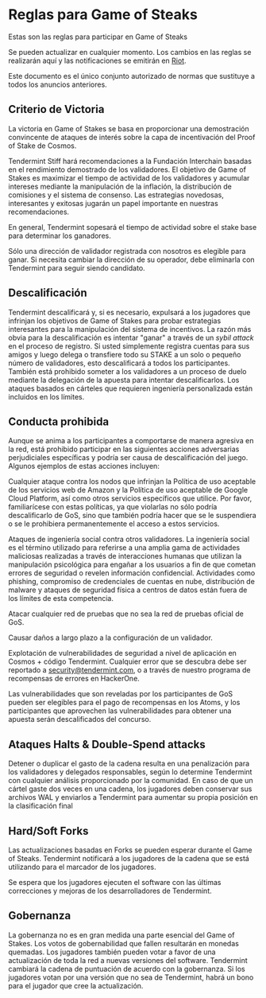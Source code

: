 # Reglas para Game of Steaks

Estas son las reglas para participar en Game of Steaks

Se pueden actualizar en cualquier momento. Los cambios en las reglas se realizarán aquí y las notificaciones se emitirán en [Riot](https://matrix.to/#/!hEuEYSWKomxnWlSKqi:matrix.org?via=matrix.org&via=matrix.bitple.com&via=t2bot.io).

Este documento es el único conjunto autorizado de normas que sustituye a todos los anuncios anteriores.

## Criterio de Victoria

La victoria en Game of Stakes se basa en proporcionar una demostración convincente de ataques de interés sobre la capa de incentivación del Proof of Stake de Cosmos.

Tendermint Stiff hará recomendaciones a la Fundación Interchain basadas en el rendimiento demostrado de los validadores. El objetivo de Game of Stakes es maximizar el tiempo de actividad de los validadores y acumular intereses mediante la manipulación de la inflación, la distribución de comisiones y el sistema de consenso. Las estrategias novedosas, interesantes y exitosas jugarán un papel importante en nuestras recomendaciones.

En general, Tendermint sopesará el tiempo de actividad sobre el stake base para determinar los ganadores.

Sólo una dirección de validador registrada con nosotros es elegible para ganar. Si necesita cambiar la dirección de su operador, debe eliminarla con Tendermint para seguir siendo candidato.


## Descalificación

Tendermint descalificará y, si es necesario, expulsará a los jugadores que infrinjan los objetivos de Game of Stakes para probar estrategias interesantes para la manipulación del sistema de incentivos.
La razón más obvia para la descalificación es intentar "ganar" a través de un _sybil attack_ en el proceso de registro.
Si usted simplemente registra cuentas para sus amigos y luego delega o transfiere todo su STAKE a un solo o pequeño número de validadores, esto descalificará a todos los participantes.
También está prohibido someter a los validadores a un proceso de duelo mediante la delegación de la apuesta para intentar descalificarlos.
Los ataques basados en cárteles que requieren ingeniería personalizada están incluidos en los límites.

## Conducta prohibida

Aunque se anima a los participantes a comportarse de manera agresiva en la red, está prohibido participar en las siguientes acciones adversarias perjudiciales específicas y podría ser causa de descalificación del juego.
Algunos ejemplos de estas acciones incluyen:

Cualquier ataque contra los nodos que infrinjan la Política de uso aceptable de los servicios web de Amazon y la Política de uso aceptable de Google Cloud Platform, así como otros servicios específicos que utilice.
Por favor, familiarícese con estas políticas, ya que violarlas no sólo podría descalificarlo de GoS, sino que también podría hacer que se le suspendiera o se le prohibiera permanentemente el acceso a estos servicios.

Ataques de ingeniería social contra otros validadores. La ingeniería social es el término utilizado para referirse a una amplia gama de actividades maliciosas realizadas a través de interacciones humanas que utilizan la manipulación psicológica para engañar a los usuarios a fin de que cometan errores de seguridad o revelen información confidencial.
Actividades como phishing, compromiso de credenciales de cuentas en nube, distribución de malware y ataques de seguridad física a centros de datos están fuera de los límites de esta competencia.

Atacar cualquier red de pruebas que no sea la red de pruebas oficial de GoS.

Causar daños a largo plazo a la configuración de un validador.

Explotación de vulnerabilidades de seguridad a nivel de aplicación en Cosmos + código Tendermint. Cualquier error que se descubra debe ser reportado a security@tendermint.com, o a través de nuestro programa de recompensas de errores en HackerOne.

Las vulnerabilidades que son reveladas por los participantes de GoS pueden ser elegibles para el pago de recompensas en los Atoms, y los participantes que aprovechen las vulnerabilidades para obtener una apuesta serán descalificados del concurso.

## Ataques Halts & Double-Spend attacks

Detener o duplicar el gasto de la cadena resulta en una penalización para los validadores y delegados responsables, según lo determine Tendermint con cualquier análisis proporcionado por la comunidad. En caso de que un cártel gaste dos veces en una cadena, los jugadores deben conservar sus archivos WAL y enviarlos a Tendermint para aumentar su propia posición en la clasificación final

## Hard/Soft Forks

Las actualizaciones basadas en Forks se pueden esperar durante el Game of Steaks. Tendermint notificará a los jugadores de la cadena que se está utilizando para el marcador de los jugadores.

Se espera que los jugadores ejecuten el software con las últimas correcciones y mejoras de los desarrolladores de Tendermint.

## Gobernanza

La gobernanza no es en gran medida una parte esencial del Game of Stakes. Los votos de gobernabilidad que fallen resultarán en monedas quemadas. Los jugadores también pueden votar a favor de una actualización de toda la red a nuevas versiones del software. Tendermint cambiará la cadena de puntuación de acuerdo con la gobernanza. Si los jugadores votan por una versión que no sea de Tendermint, habrá un bono para el jugador que cree la actualización.

 
 
 
 
 
 
 
 
 
 
 
 
 
